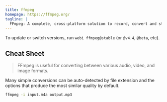 ```yaml
---
title: ffmpeg
homepage: https://ffmpeg.org/
tagline: |
  FFmpeg: A complete, cross-platform solution to record, convert and stream audio and video.
---
```


To update or switch versions, run `webi ffmpeg@stable` (or `@v4.4`, `@beta`,
etc).

## Cheat Sheet

> FFmpeg is useful for converting between various audio, video, and image
> formats.

Many simple conversions can be auto-detected by file extension and the options
that produce the most similar quality by default.

```bash
ffmpeg -i input.m4a output.mp3
```
